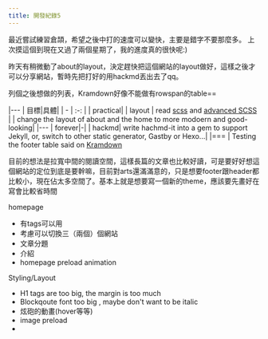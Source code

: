 ```yaml
---
title: 開發紀錄5
---
```


最近嘗試練習倉頡，希望之後中打的速度可以變快，主要是錯字不要那麼多。
上次摸這個到現在又過了兩個星期了，我的進度真的很快呢:)

昨天有稍微動了about的layout，決定趕快把這個網站的layout做好，這樣之後才可以分享網站，暫時先把打好的用hackmd丟出去了qq。

列個之後想做的列表，Kramdown好像不能做有rowspan的table==

|---
| 目標|具體|
| - | :-: |
| practical|
| layout | read [scss](https://sass-lang.com/guide) and [advanced SCSS](https://gist.github.com/jareware/4738651)
| | change the layout of about and the home to more modoern and good-looking|
|---
| forever|-|
| hackmd| write hachmd-it into a gem to support Jekyll, or, switch to other static generator, Gastby or Hexo...|
|===
| Testing the footer table said on [Kramdown](https://kramdown.gettalong.org/syntax.html)

目前的想法是拉寬中間的閱讀空間，這樣長篇的文章也比較好讀，可是要好好想這個網站的定位到底是要幹嘛，目前對arts還滿滿意的，只是想要footer跟header都比較小，現在佔太多空間了。基本上就是想要寫一個新的theme，應該要先畫好在寫會比較省時間

homepage
- 有tags可以用
- 考慮可以切換三（兩個）個網站
- 文章分題
- 介紹
- homepage preload animation

Styling/Layout
- H1 tags are too big, the margin is too much
- Blockqoute font too big , maybe don't want to be italic
- 炫砲的動畫(hover等等)
- image preload 
- 